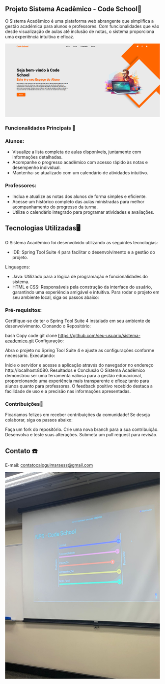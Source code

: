 ## Projeto Sistema Acadêmico - Code School🏫

O Sistema Acadêmico é uma plataforma web abrangente que simplifica a gestão acadêmica para alunos e professores. Com funcionalidades que vão desde visualização de aulas até inclusão de notas, o sistema proporciona uma experiência intuitiva e eficaz.


![Texto alternativo](ProjetoImg.png)


### Funcionalidades Principais 🚨
### Alunos:

- Visualize a lista completa de aulas disponíveis, juntamente com informações detalhadas.
- Acompanhe o progresso acadêmico com acesso rápido às notas e desempenho individual.
- Mantenha-se atualizado com um calendário de atividades intuitivo.
### Professores:

- Inclua e atualize as notas dos alunos de forma simples e eficiente.
- Acesse um histórico completo das aulas ministradas para melhor acompanhamento do progresso da turma.
- Utilize o calendário integrado para programar atividades e avaliações.
  
## Tecnologias Utilizadas🖥️
O Sistema Acadêmico foi desenvolvido utilizando as seguintes tecnologias:

- IDE: Spring Tool Suite 4 para facilitar o desenvolvimento e a gestão do projeto.

Linguagens:

- Java: Utilizado para a lógica de programação e funcionalidades do sistema.
- HTML e CSS: Responsáveis pela construção da interface do usuário, garantindo uma experiência amigável e intuitiva.
Para rodar o projeto em seu ambiente local, siga os passos abaixo:

### Pré-requisitos:

Certifique-se de ter o Spring Tool Suite 4 instalado em seu ambiente de desenvolvimento.
Clonando o Repositório:

bash
Copy code
git clone https://github.com/seu-usuario/sistema-academico.git
Configuração:

Abra o projeto no Spring Tool Suite 4 e ajuste as configurações conforme necessário.
Executando:

Inicie o servidor e acesse a aplicação através do navegador no endereço http://localhost:8080.
Resultados e Conclusão
O Sistema Acadêmico demonstrou ser uma ferramenta valiosa para a gestão educacional, proporcionando uma experiência mais transparente e eficaz tanto para alunos quanto para professores. O feedback positivo recebido destaca a facilidade de uso e a precisão nas informações apresentadas.

### Contribuições📍
Ficaríamos felizes em receber contribuições da comunidade! Se deseja colaborar, siga os passos abaixo:

Faça um fork do repositório.
Crie uma nova branch para a sua contribuição.
Desenvolva e teste suas alterações.
Submeta um pull request para revisão.

##  Contato ☎️

E-mail: contatocaioguimaraess@gmail.com


![Texto alternativo](Notas.jpeg)
